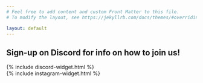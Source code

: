 ```yaml
---
# Feel free to add content and custom Front Matter to this file.
# To modify the layout, see https://jekyllrb.com/docs/themes/#overriding-theme-defaults

layout: default
---
```

<h2>Sign-up on Discord for info on how to join us!</h2>
<section class="embed--discord">
  {% include discord-widget.html %}
</section>
<section class="embed--instagram">
  {% include instagram-widget.html %}
</section>
